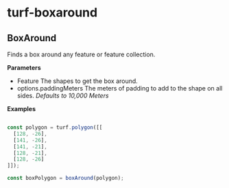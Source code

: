 # turf-boxaround

## BoxAround

Finds a box around any feature or feature collection.

**Parameters**

- Feature<Any> The shapes to get the box around.
- options.paddingMeters<Number> The meters of padding to add to the shape on all sides. *Defaults to 10,000 Meters*

**Examples**

```javascript

const polygon = turf.polygon([[
  [128, -26],
  [141, -26],
  [141, -21],
  [128, -21],
  [128, -26]
]]);

const boxPolygon = boxAround(polygon);

```